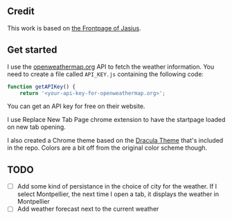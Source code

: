## Credit
This work is based on [the Frontpage of Jasius](https://github.com/Jasius/Frontpage).

## Get started

I use the [openweathermap.org](https://openweathermap.org) API to fetch the weather information. You need to create a file called `API_KEY.js` containing the following code:

```javascript
function getAPIKey() {
    return '<your-api-key-for-openweathermap.org>';
```

You can get an API key for free on their website.

I use Replace New Tab Page chrome extension to have the startpage loaded on new tab opening.

I also created a Chrome theme based on the [Dracula Theme](https://draculatheme.com/) that's included in the repo. Colors are a bit off from the original color scheme though.

## TODO

- [ ] Add some kind of persistance in the choice of city for the weather. If I select Montpellier, the next time I open a tab, it displays the weather in Montpellier
- [ ] Add weather forecast next to the current weather